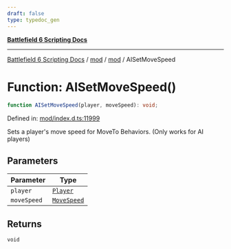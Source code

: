 ```yaml
---
draft: false
type: typedoc_gen
---
```


[**Battlefield 6 Scripting Docs**](../../../_index.md)

***

[Battlefield 6 Scripting Docs](../../../_index.md) / [mod](../../_index.md) / [mod](../_index.md) / AISetMoveSpeed

# Function: AISetMoveSpeed()

```ts
function AISetMoveSpeed(player, moveSpeed): void;
```

Defined in: [mod/index.d.ts:11999](https://github.com/battlefield-portal-community/portal-docs/blob/6d87e21c5922a3efb03c634dbe98e5fe6e797672/generators/santiago/mod/index.d.ts#L11999)

Sets a player's move speed for MoveTo Behaviors. (Only works for AI players)

## Parameters

| Parameter | Type |
| ------ | ------ |
| `player` | [`Player`](../Player/_index.md) |
| `moveSpeed` | [`MoveSpeed`](../MoveSpeed/_index.md) |

## Returns

`void`
